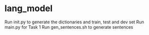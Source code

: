 # lang_model 
Run init.py to generate the dictionaries and train, test and dev set 
Run main.py for Task 1 
Run gen_sentences.sh to generate sentences 

